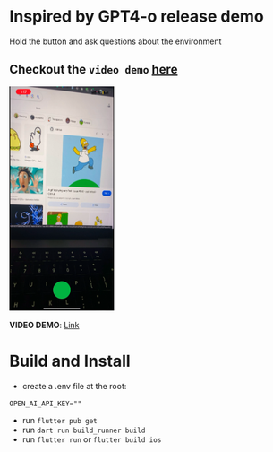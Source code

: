 # Inspired by GPT4-o release demo

Hold the button and ask questions about the environment

## Checkout the `video demo` <a href='https://youtu.be/yH30449mNc8'>here</a>

<img src='ss.png' height=400/>

**VIDEO DEMO**: <a href='https://youtu.be/yH30449mNc8'>Link</a>

# Build and Install

- create a .env file at the root:

```env
OPEN_AI_API_KEY=""
```

- run `flutter pub get`
- run `dart run build_runner build`
- run `flutter run` or `flutter build ios`
